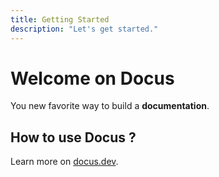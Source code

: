 ```yaml
---
title: Getting Started
description: "Let's get started."
---
```


# Welcome on Docus

You new favorite way to build a **documentation**.

## How to use Docus ?

Learn more on [docus.dev](https://docus.dev).
